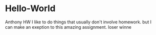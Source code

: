 # Hello-World
Anthony HW
I like to do things that usually don't involve homework. but I can make an exeption to this amazing assignment.
loser
winne
